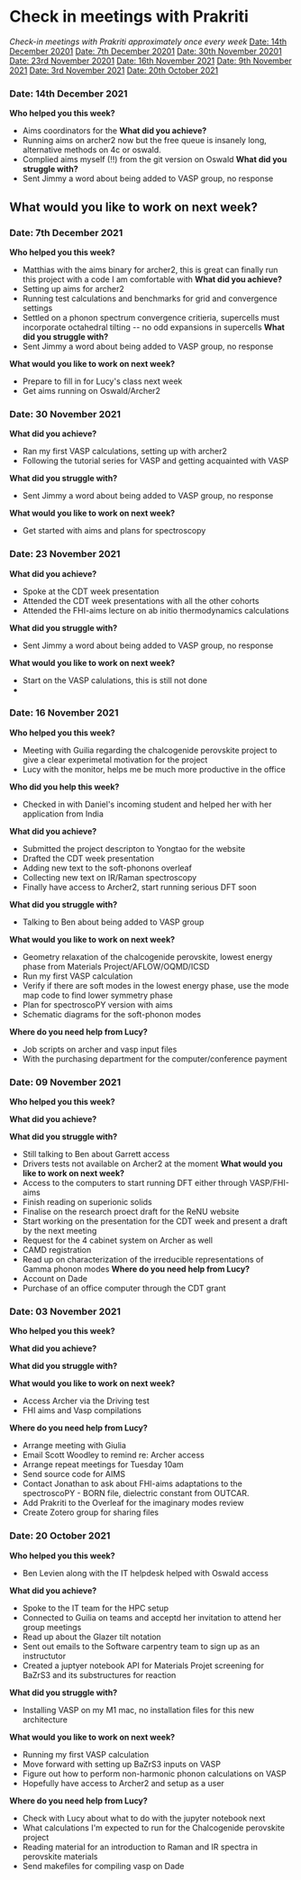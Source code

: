 # Check in meetings with Prakriti

*Check-in meetings with Prakriti approximately once every week*
[Date: 14th December 20201](#date-14-December-2021)
[Date: 7th December 20201](#date-7-December-2021)
[Date: 30th November 20201](#date-30-November-2021)
[Date: 23rd November 20201](#date-23-November-2021)
[Date: 16th November 2021](#date-16-November-2021)
[Date: 9th November 2021](#date-09-November-2021)
[Date: 3rd November 2021](#date-03-November-2021)
[Date: 20th October 2021](#date-20-October-2021)
### Date: 14th December 2021
**Who helped you this week?**
- Aims coordinators for the 
**What did you achieve?**
- Running aims on archer2 now but the free queue is insanely long, alternative methods on 4c or oswald. 
- Complied aims myself (!!) from the git version on Oswald 
**What did you struggle with?**
- Sent Jimmy a word about being added to VASP group, no response

**What would you like to work on next week?**
- 
### Date: 7th December 2021
**Who helped you this week?**
- Matthias with the aims binary for archer2, this is great can finally run this project with a code I am comfortable with
**What did you achieve?**
- Setting up aims for archer2
- Running test calculations and benchmarks for grid and convergence settings
- Settled on a phonon spectrum convergence critieria, supercells must incorporate octahedral tilting -- no odd expansions in supercells 
**What did you struggle with?**
- Sent Jimmy a word about being added to VASP group, no response

**What would you like to work on next week?**
- Prepare to fill in for Lucy's class next week
- Get aims running on Oswald/Archer2
### Date: 30 November 2021
**What did you achieve?**
- Ran my first VASP calculations, setting up with archer2
- Following the tutorial series for VASP and getting acquainted with VASP

**What did you struggle with?**
- Sent Jimmy a word about being added to VASP group, no response

**What would you like to work on next week?**
- Get started with aims and plans for spectroscopy

### Date: 23 November 2021
**What did you achieve?**
- Spoke at the CDT week presentation
- Attended the CDT week presentations with all the other cohorts
- Attended the FHI-aims lecture on ab initio thermodynamics calculations

**What did you struggle with?**
- Sent Jimmy a word about being added to VASP group, no response

**What would you like to work on next week?**
- Start on the VASP calulations, this is still not done 
- 
### Date: 16 November 2021
**Who helped you this week?**
- Meeting with Guilia regarding the chalcogenide perovskite project to give a clear experimetal motivation for the project
- Lucy with the monitor, helps me be much more productive in the office


**Who did you help this week?**
- Checked in with Daniel's incoming student and helped her with her application from India


**What did you achieve?**
- Submitted the project descripton to Yongtao for the website
- Drafted the CDT week presentation
- Adding new text to the soft-phonons overleaf
- Collecting new text on IR/Raman spectroscopy 
- Finally have access to Archer2, start running serious DFT soon


**What did you struggle with?**
- Talking to Ben about being added to VASP group


**What would you like to work on next week?**
- Geometry relaxation of the chalcogenide perovskite, lowest energy phase from Materials Project/AFLOW/OQMD/ICSD
- Run my first VASP calculation 
- Verify if there are soft modes in the lowest energy phase, use the mode map code to find lower symmetry phase
- Plan for spectroscoPY version with aims
- Schematic diagrams for the soft-phonon modes

**Where do you need help from Lucy?**
- Job scripts on archer and vasp input files
- With the purchasing department for the computer/conference payment 

### Date: 09 November 2021

**Who helped you this week?**

**What did you achieve?**

**What did you struggle with?**
- Still talking to Ben about Garrett access
- Drivers tests not available on Archer2 at the moment
**What would you like to work on next week?**
- Access to the computers to start running DFT either through VASP/FHI-aims
- Finish reading on superionic solids 
- Finalise on the research proect draft for the ReNU website
- Start working on the presentation for the CDT week and present a draft by the next meeting
- Request for the 4 cabinet system on Archer as well 
- CAMD registration 
- Read up on characterization of the irreducible representations of Gamma phonon modes 
**Where do you need help from Lucy?**
- Account on Dade 
- Purchase of an office computer through the CDT grant

### Date: 03 November 2021

**Who helped you this week?**

**What did you achieve?**

**What did you struggle with?**

**What would you like to work on next week?**
- Access Archer via the Driving test
- FHI aims and Vasp compilations

**Where do you need help from Lucy?**
- Arrange meeting with Giulia
- Email Scott Woodley to remind re: Archer access
- Arrange repeat meetings for Tuesday 10am
- Send source code for AIMS
- Contact Jonathan to ask about FHI-aims adaptations to the spectroscoPY - BORN file, dielectric constant from OUTCAR.
- Add Prakriti to the Overleaf for the imaginary modes review
- Create Zotero group for sharing files

### Date: 20 October 2021

**Who helped you this week?**
- Ben Levien along with the IT helpdesk helped with Oswald access

**What did you achieve?**
- Spoke to the IT team for the HPC setup 
- Connected to Guilia on teams and acceptd her invitation to attend her group meetings
- Read up about the Glazer tilt notation
- Sent out emails to the Software carpentry team to sign up as an instructutor
- Created a juptyer notebook API for Materials Projet screening for BaZrS3 and its substructures for reaction 

**What did you struggle with?**
- Installing VASP on my M1 mac, no installation files for this new architecture 

**What would you like to work on next week?**
- Running my first VASP calculation
- Move forward with setting up BaZrS3 inputs on VASP
- Figure out how to perform non-harmonic phonon calculations on VASP
- Hopefully have access to Archer2 and setup as a user

**Where do you need help from Lucy?**
- Check with Lucy about what to do with the jupyter notebook next
- What calculations I'm expected to run for the Chalcogenide perovskite project 
- Reading material for an introduction to Raman and IR spectra in perovskite materials
- Send makefiles for compiling vasp on Dade
